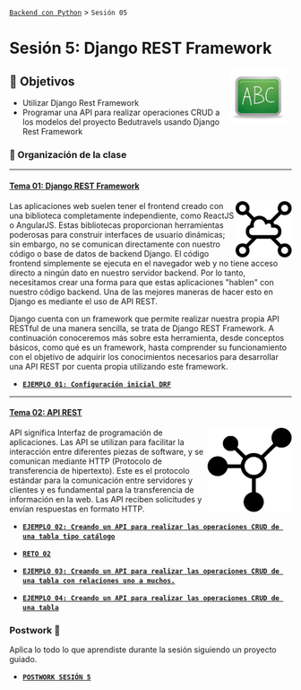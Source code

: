 [`Backend con Python`](../Readme.md) > `Sesión 05`
# Sesión 5: Django REST Framework


<img src="img/pizarron.png" align="right" height="100" width="100" hspace="10">

## :dart: Objetivos

- Utilizar Django Rest Framework
- Programar una API para realizar operaciones CRUD a los modelos del proyecto Bedutravels usando Django Rest Framework


### 📂 Organización de la clase
***


#### <ins>Tema 01: Django REST Framework</ins>
<img src="img/imagen3.png" align="right" height="100" width="100">

Las aplicaciones web suelen tener el frontend creado con una biblioteca completamente independiente, como ReactJS o AngularJS. Estas bibliotecas proporcionan herramientas poderosas para construir interfaces de usuario dinámicas; sin embargo, no se comunican directamente con nuestro código o base de datos de backend Django. El código frontend simplemente se ejecuta en el navegador web y no tiene acceso directo a ningún dato en nuestro servidor backend. Por lo tanto, necesitamos crear una forma para que estas aplicaciones "hablen" con nuestro código backend. Una de las mejores maneras de hacer esto en Django es mediante el uso de API REST.


Django cuenta con un framework que permite realizar nuestra propia API RESTful de una manera sencilla, se trata de Django REST Framework. A continuación conoceremos más sobre esta herramienta, desde conceptos básicos, como qué es un framework, hasta comprender su funcionamiento con el objetivo de adquirir los conocimientos necesarios para desarrollar una API REST por cuenta propia utilizando este framework.


   - [**`EJEMPLO 01: Configuración inicial DRF`**](Ejemplo-01)


***
#### <ins>Tema 02: API REST</ins>
<img src="img/imagen2.png" align="right" height="150" width="150">

API significa Interfaz de programación de aplicaciones. Las API se utilizan para facilitar la interacción entre diferentes piezas de software, y se comunican mediante HTTP (Protocolo de transferencia de hipertexto). Este es el protocolo estándar para la comunicación entre servidores y clientes y es fundamental para la transferencia de información en la web. Las API reciben solicitudes y envían respuestas en formato HTTP.


- [**`EJEMPLO 02: Creando un API para realizar las operaciones CRUD de una tabla tipo catálogo`**](Ejemplo-02)

- [**`RETO 02`**](Reto-01)

- [**`EJEMPLO 03: Creando un API para realizar las operaciones CRUD de una tabla con relaciones uno a muchos.`**](Ejemplo-03)

- [**`EJEMPLO 04: Creando un API para realizar las operaciones CRUD de una tabla`**](Ejemplo-04)




### Postwork :memo:
Aplica lo todo lo que aprendiste durante la sesión siguiendo un proyecto guiado.

- [**`POSTWORK SESIÓN 5`**](Postwork/Readme.md)

